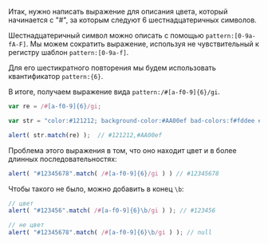 Итак, нужно написать выражение для описания цвета, который начинается с "#", за которым следуют 6 шестнадцатеричных символов.

Шестнадцатеричный символ можно описать с помощью `pattern:[0-9a-fA-F]`. Мы можем сократить выражение, используя не чувствительный к регистру шаблон `pattern:[0-9a-f]`.

Для его шестикратного повторения мы будем использовать квантификатор `pattern:{6}`.

В итоге, получаем выражение вида `pattern:/#[a-f0-9]{6}/gi`.

```js run
var re = /#[a-f0-9]{6}/gi;

var str = "color:#121212; background-color:#AA00ef bad-colors:f#fddee #fd2";

alert( str.match(re) );  // #121212,#AA00ef
```

Проблема этого выражения в том, что оно находит цвет и в более длинных последовательностях:

```js run
alert( "#12345678".match( /#[a-f0-9]{6}/gi ) ) // #12345678
```

Чтобы такого не было, можно добавить в конец `\b`:

```js run
// цвет
alert( "#123456".match( /#[a-f0-9]{6}\b/gi ) ); // #123456

// не цвет
alert( "#12345678".match( /#[a-f0-9]{6}\b/gi ) ); // null
```

